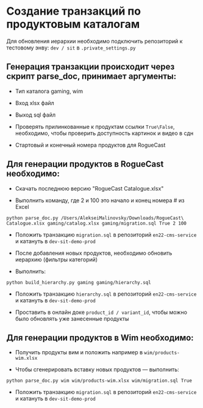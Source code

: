 # Создание транзакций по продуктовым каталогам

Для обновления иерархии необходимо подключить репозиторий к тестовому энву: `dev / sit` в `.private_settings.py`


## Генерация транзакции происходит через скрипт parse_doc, принимает аргументы:

- Тип каталога gaming, wim

- Вход xlsx файл

- Выход sql файл

- Проверять прилинкованные к продуктам ссылки `True\False`, необходимо, чтобы проверить доступность картинок и видео в сдн

- Стартовый и конечный номера продуктов для RogueCast


## Для генерации продуктов в RogueCast необходимо:

- Скачать последнюю версию "RogueCast Catalogue.xlsx"

- Выполнить команду, где 2 и 100 это начало и конец номера # из Excel
```shell script
python parse_doc.py /Users/AlekseiMalinovsky/Downloads/RogueCast\ Catalogue.xlsx gaming/catalog.xlsx gaming/migration.sql True 2 100
```
- Положить транзакцию `migration.sql` в репозиторий `en22-cms-service` и катануть в `dev-sit-demo-prod`

- После добавления новых продуктов, необходимо обновить иерархию (фильтры категорий)

- Выполнить:
```shell script
python build_hierarchy.py gaming gaming/hierarchy.sql
```

- Положить транзакцию `hierarchy.sql` в репозиторий `en22-cms-service` и катануть в `dev-sit-demo-prod`

- Проставить в онлайн доке `product_id / variant_id`, чтобы можно было обновлять уже занесенные продукты


## Для генерации продуктов в Wim необходимо:

- Получить продукты вим и положить например в `wim/products-wim.xlsx`

- Чтобы сгенерировать вставку новых продуктов — выполнить:
```shell script
python parse_doc.py wim wim/products-wim.xlsx wim/migration.sql True
```

- Положить транзакцию `migration.sql` в репозиторий `en22-cms-service` и катануть в `dev-sit-demo-prod`  
